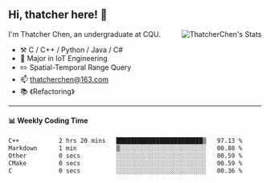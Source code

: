 ## Hi, thatcher here! :wave:

<img align="right" src="https://github-readme-stats.vercel.app/api?username=thatcherchen&title_color=333&text_color=777" alt="ThatcherChen's Stats" >

I'm Thatcher Chen, an undergraduate at CQU.

- :hammer_and_pick:  C / C++ / Python / Java / C# 
- :seedling:  Major in IoT Engineering
- :pencil2:  Spatial-Temporal Range Query
- :mailbox: thatcherchen@163.com
- :books: 《Refactoring》

---

#### :bar_chart: Weekly Coding Time

<!--START_SECTION:waka-->

```txt
C++           2 hrs 20 mins   ████████████████████████▒   97.13 %
Markdown      1 min           ▒░░░░░░░░░░░░░░░░░░░░░░░░   00.88 %
Other         0 secs          ░░░░░░░░░░░░░░░░░░░░░░░░░   00.59 %
CMake         0 secs          ░░░░░░░░░░░░░░░░░░░░░░░░░   00.59 %
C             0 secs          ░░░░░░░░░░░░░░░░░░░░░░░░░   00.36 %
```

<!--END_SECTION:waka-->
